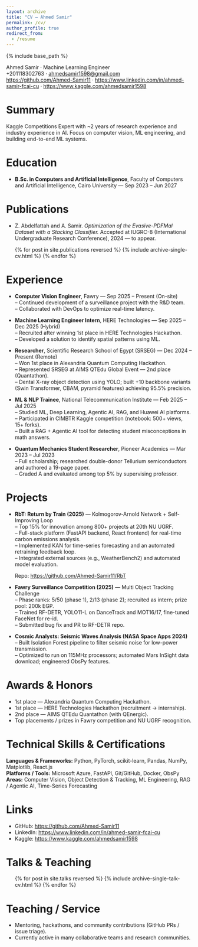 ```yaml
---
layout: archive
title: "CV — Ahmed Samir"
permalink: /cv/
author_profile: true
redirect_from:
  - /resume
---
```


{% include base_path %}

Ahmed Samir · Machine Learning Engineer  
+201118302763 · ahmedsamir1598@gmail.com  
https://github.com/Ahmed-Samir11 · https://www.linkedin.com/in/ahmed-samir-fcai-cu · https://www.kaggle.com/ahmedsamir1598

Summary
======
Kaggle Competitions Expert with ~2 years of research experience and industry experience in AI. Focus on computer vision, ML engineering, and building end-to-end ML systems.

Education
======
* **B.Sc. in Computers and Artificial Intelligence**, Faculty of Computers and Artificial Intelligence, Cairo University — Sep 2023 – Jun 2027

Publications
======
* Z. Abdelfattah and A. Samir. *Optimization of the Evasive-PDFMal Dataset with a Stacking Classifier.* Accepted at IUGRC-8 (International Undergraduate Research Conference), 2024 — to appear.

<ul>{% for post in site.publications reversed %}
  {% include archive-single-cv.html %}
{% endfor %}</ul>

Experience
======
* **Computer Vision Engineer**, Fawry — Sep 2025 – Present (On-site)  
  – Continued development of a surveillance project with the R&D team.  
  – Collaborated with DevOps to optimize real-time latency.

* **Machine Learning Engineer Intern**, HERE Technologies — Sep 2025 – Dec 2025 (Hybrid)  
  – Recruited after winning 1st place in HERE Technologies Hackathon.  
  – Developed a solution to identify spatial patterns using ML.

* **Researcher**, Scientific Research School of Egypt (SRSEG) — Dec 2024 – Present (Remote)  
  – Won 1st place in Alexandria Quantum Computing Hackathon.  
  – Represented SRSEG at AIMS QTEdu Global Event — 2nd place (Quantathon).  
  – Dental X-ray object detection using YOLO; built +10 backbone variants (Swin Transformer, CBAM, pyramid features) achieving 95.5% precision.

* **ML & NLP Trainee**, National Telecommunication Institute — Feb 2025 – Jul 2025  
  – Studied ML, Deep Learning, Agentic AI, RAG, and Huawei AI platforms.  
  – Participated in CIMBTR Kaggle competition (notebook: 500+ views, 15+ forks).  
  – Built a RAG + Agentic AI tool for detecting student misconceptions in math answers.

* **Quantum Mechanics Student Researcher**, Pioneer Academics — Mar 2023 – Jul 2023  
  – Full scholarship; researched double-donor Tellurium semiconductors and authored a 19-page paper.  
  – Graded A and evaluated among top 5% by supervising professor.

Projects
======
* **RbT: Return by Train (2025)** — Kolmogorov-Arnold Network + Self-Improving Loop  
  – Top 15% for innovation among 800+ projects at 20th NU UGRF.  
  – Full-stack platform (FastAPI backend, React frontend) for real-time carbon emissions analysis.  
  – Implemented KAN for time-series forecasting and an automated retraining feedback loop.  
  – Integrated external sources (e.g., WeatherBench2) and automated model evaluation.

  Repo: https://github.com/Ahmed-Samir11/RbT

* **Fawry Surveillance Competition (2025)** — Multi Object Tracking Challenge  
  – Phase ranks: 5/50 (phase 1), 2/13 (phase 2); recruited as intern; prize pool: 200k EGP.  
  – Trained RF-DETR, YOLO11-L on DanceTrack and MOT16/17, fine-tuned FaceNet for re-id.  
  – Submitted bug fix and PR to RF-DETR repo.

* **Cosmic Analysts: Seismic Waves Analysis (NASA Space Apps 2024)**  
  – Built Isolation Forest pipeline to filter seismic noise for low-power transmission.  
  – Optimized to run on 115MHz processors; automated Mars InSight data download; engineered ObsPy features.

Awards & Honors
======
* 1st place — Alexandria Quantum Computing Hackathon.  
* 1st place — HERE Technologies Hackathon (recruitment → internship).  
* 2nd place — AIMS QTEdu Quantathon (with QEnergic).  
* Top placements / prizes in Fawry competition and NU UGRF recognition.

Technical Skills & Certifications
======
**Languages & Frameworks:** Python, PyTorch, scikit-learn, Pandas, NumPy, Matplotlib, React.js  
**Platforms / Tools:** Microsoft Azure, FastAPI, Git/GitHub, Docker, ObsPy  
**Areas:** Computer Vision, Object Detection & Tracking, ML Engineering, RAG / Agentic AI, Time-Series Forecasting

Links
======
* GitHub: https://github.com/Ahmed-Samir11  
* LinkedIn: https://www.linkedin.com/in/ahmed-samir-fcai-cu  
* Kaggle: https://www.kaggle.com/ahmedsamir1598

Talks & Teaching
======
<ul>{% for post in site.talks reversed %}
  {% include archive-single-talk-cv.html %}
{% endfor %}</ul>

Teaching / Service
======
* Mentoring, hackathons, and community contributions (GitHub PRs / issue triage).  
* Currently active in many collaborative teams and research communities.

